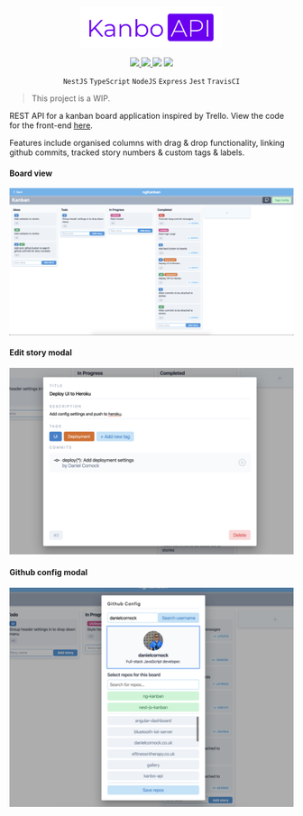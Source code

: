 <p align="center">
    <img src="./static/kanbo-api-branding.png" width="50%">
</p>

<p align="center">
    <a href="https://travis-ci.com/danielcornock/kanbo-api" alt="Build status">
        <img src="https://travis-ci.com/danielcornock/kanbo-api.svg?branch=master" />
    </a>
    <a href="https://coveralls.io/github/danielcornock/kanbo-api?branch=master" alt="Code coverage">
        <img src="https://coveralls.io/repos/github/danielcornock/kanbo-api/badge.svg" />
    </a>
      <img src="http://heroku-badge.herokuapp.com/?app=ng-kanban&style=flat&svg=1">
      <img src="https://img.shields.io/badge/status-WIP-orange">
</p>
<p align="center">
<code>NestJS</code>
<code>TypeScript</code>
<code>NodeJS</code>
<code>Express</code>
<code>Jest</code>
<code>TravisCI</code>
</p>

> This project is a WIP.

REST API for a kanban board application inspired by Trello. View the code for the front-end [here](https://github.com/danielcornock/kanbo-ui).

Features include organised columns with drag & drop functionality, linking github commits, tracked story numbers & custom tags & labels.

#### Board view

<img src="./static/board-screenshot.png">

#### Edit story modal

<img src="./static/edit-story-screenshot.png">

#### Github config modal

<img src="./static/github-screenshot.png">
